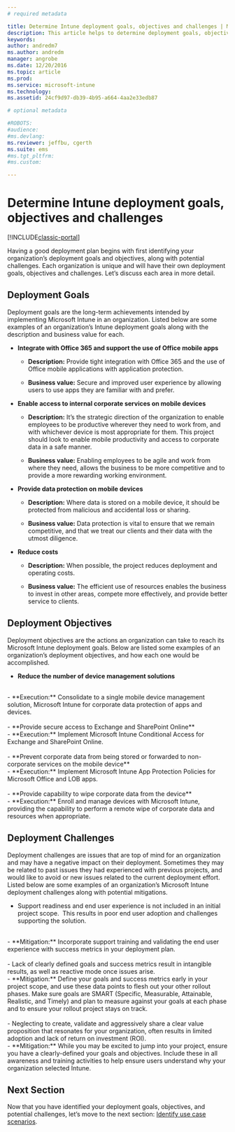 ```yaml
---
# required metadata

title: Determine Intune deployment goals, objectives and challenges | Microsoft Docs
description: This article helps to determine deployment goals, objectives and challenges for an Microsoft Intune cloud-only implementation.
keywords:
author: andredm7
ms.author: andredm
manager: angrobe
ms.date: 12/20/2016
ms.topic: article
ms.prod:
ms.service: microsoft-intune
ms.technology:
ms.assetid: 24cf9d97-db39-4b95-a664-4aa2e33edb87

# optional metadata

#ROBOTS:
#audience:
#ms.devlang:
ms.reviewer: jeffbu, cgerth
ms.suite: ems
#ms.tgt_pltfrm:
#ms.custom:

---
```


# Determine Intune deployment goals, objectives and challenges

[!INCLUDE[classic-portal](../includes/classic-portal.md)]

Having a good deployment plan begins with first identifying your organization’s deployment goals and objectives, along with potential challenges. Each organization is unique and will have their own deployment goals, objectives and challenges. Let’s discuss each area in more detail.

## Deployment Goals

Deployment goals are the long-term achievements intended by implementing Microsoft Intune in an organization. Listed below are some examples of an organization’s Intune deployment goals along with the description and business value for each.

-   **Integrate with Office 365 and support the use of Office mobile apps**

    -   **Description:** Provide tight integration with Office 365 and the use of Office mobile applications with application protection.

    -   **Business value:** Secure and improved user experience by allowing users to use apps they are familiar with and prefer.

-   **Enable access to internal corporate services on mobile devices**

    -   **Description:** It’s the strategic direction of the organization to enable employees to be productive wherever they need to work from, and with whichever device is most appropriate for them. This project should look to enable mobile productivity and access to corporate data in a safe manner.

    -   **Business value:** Enabling employees to be agile and work from where they need, allows the business to be more competitive and to provide a more rewarding working environment.

-   **Provide data protection on mobile devices**

    -   **Description:** Where data is stored on a mobile device, it should be protected from malicious and accidental loss or sharing.

    -   **Business value:** Data protection is vital to ensure that we remain competitive, and that we treat our clients and their data with the utmost diligence.

-   **Reduce costs**

    -   **Description:** When possible, the project reduces deployment and operating costs.

    -    **Business value:** The efficient use of resources enables the business to invest in other areas, compete more effectively, and provide better service to clients.

## Deployment Objectives

Deployment objectives are the actions an organization can take to reach its Microsoft Intune deployment goals. Below are listed some examples of an organization’s deployment objectives, and how each one would be accomplished.

-   **Reduce the number of device management solutions**
<br>
    -   **Execution:** Consolidate to a single mobile device management solution, Microsoft Intune for corporate data protection of apps and devices.
<br></br>
-   **Provide secure access to Exchange and SharePoint Online**
<br>
    -   **Execution:** Implement Microsoft Intune Conditional Access for Exchange and SharePoint Online.
<br></br>
-   **Prevent corporate data from being stored or forwarded to non-corporate services on the mobile device**
<br>
    -   **Execution:** Implement Microsoft Intune App Protection Policies for Microsoft Office and LOB apps.
<br></br>
-   **Provide capability to wipe corporate data from the device**
<br>
    -   **Execution:** Enroll and manage devices with Microsoft Intune, providing the capability to perform a remote wipe of corporate data and resources when appropriate.

## Deployment Challenges

Deployment challenges are issues that are top of mind for an organization and may have a negative impact on their deployment. Sometimes they may be related to past issues they had experienced with previous projects, and would like to avoid or new issues related to the current deployment effort. Listed below are some examples of an organization’s Microsoft Intune deployment challenges along with potential mitigations.

-   Support readiness and end user experience is not included in an initial project scope.  This results in poor end user adoption and challenges supporting the solution.
<br>
    -   **Mitigation:** Incorporate support training and validating the end user experience with success metrics in your deployment plan.
<br></br>
-   Lack of clearly defined goals and success metrics result in intangible results, as well as reactive mode once issues arise.
<br>
    -   **Mitigation:** Define your goals and success metrics early in your project scope, and use these data points to flesh out your other rollout phases. Make sure goals are SMART (Specific, Measurable, Attainable, Realistic, and Timely) and plan to measure against your goals at each phase and to ensure your rollout project stays on track.
<br></br>
-   Neglecting to create, validate and aggressively share a clear value proposition that resonates for your organization, often results in limited adoption and lack of return on investment (ROI).
<br>
    -   **Mitigation:** While you may be excited to jump into your project, ensure you have a clearly-defined your goals and objectives. Include these in all awareness and training activities to help ensure users understand why your organization selected Intune.

## Next Section

Now that you have identified your deployment goals, objectives, and potential challenges, let’s move to the next section: [Identify use case scenarios](section-2-identify-use-case-scenarios.md).
